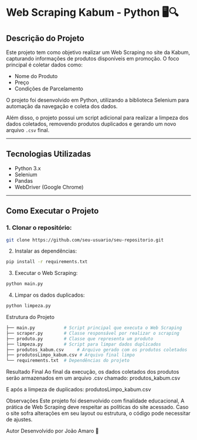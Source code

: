 # Web Scraping Kabum - Python 🖥️🔍

## Descrição do Projeto
Este projeto tem como objetivo realizar um Web Scraping no site da Kabum, capturando informações de produtos disponíveis em promoção. O foco principal é coletar dados como:

- Nome do Produto
- Preço
- Condições de Parcelamento  

O projeto foi desenvolvido em Python, utilizando a biblioteca Selenium para automação da navegação e coleta dos dados.

Além disso, o projeto possui um script adicional para realizar a limpeza dos dados coletados, removendo produtos duplicados e gerando um novo arquivo `.csv` final.

---

## Tecnologias Utilizadas
- Python 3.x  
- Selenium  
- Pandas  
- WebDriver (Google Chrome)

---

## Como Executar o Projeto

### 1. Clonar o repositório:
```bash
git clone https://github.com/seu-usuario/seu-repositorio.git
```
2. Instalar as dependências:
```bash
pip install -r requirements.txt
```
3. Executar o Web Scraping:
```bash
python main.py
```
4. Limpar os dados duplicados:
```bash
python limpeza.py
```
Estrutura do Projeto
```bash
├── main.py           # Script principal que executa o Web Scraping
├── scraper.py        # Classe responsável por realizar o scraping
├── produto.py        # Classe que representa um produto
├── limpeza.py        # Script para limpar dados duplicados
├── produtos_kabum.csv     # Arquivo gerado com os produtos coletados
├── produtosLimpo_kabum.csv # Arquivo final limpo
└── requirements.txt  # Dependências do projeto
```
Resultado Final
Ao final da execução, os dados coletados dos produtos serão armazenados em um arquivo .csv chamado:
produtos_kabum.csv

E após a limpeza de duplicados:
produtosLimpo_kabum.csv

Observações
Este projeto foi desenvolvido com finalidade educacional, A prática de Web Scraping deve respeitar as políticas do site acessado.
Caso o site sofra alterações em seu layout ou estrutura, o código pode necessitar de ajustes.

Autor
Desenvolvido por João Amaro 🚀
